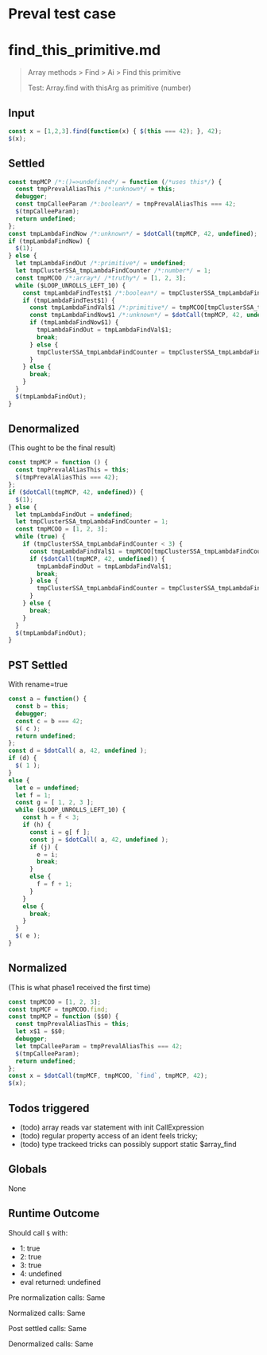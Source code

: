 # Preval test case

# find_this_primitive.md

> Array methods > Find > Ai > Find this primitive
>
> Test: Array.find with thisArg as primitive (number)

## Input

`````js filename=intro
const x = [1,2,3].find(function(x) { $(this === 42); }, 42);
$(x);
`````


## Settled


`````js filename=intro
const tmpMCP /*:()=>undefined*/ = function (/*uses this*/) {
  const tmpPrevalAliasThis /*:unknown*/ = this;
  debugger;
  const tmpCalleeParam /*:boolean*/ = tmpPrevalAliasThis === 42;
  $(tmpCalleeParam);
  return undefined;
};
const tmpLambdaFindNow /*:unknown*/ = $dotCall(tmpMCP, 42, undefined);
if (tmpLambdaFindNow) {
  $(1);
} else {
  let tmpLambdaFindOut /*:primitive*/ = undefined;
  let tmpClusterSSA_tmpLambdaFindCounter /*:number*/ = 1;
  const tmpMCOO /*:array*/ /*truthy*/ = [1, 2, 3];
  while ($LOOP_UNROLLS_LEFT_10) {
    const tmpLambdaFindTest$1 /*:boolean*/ = tmpClusterSSA_tmpLambdaFindCounter < 3;
    if (tmpLambdaFindTest$1) {
      const tmpLambdaFindVal$1 /*:primitive*/ = tmpMCOO[tmpClusterSSA_tmpLambdaFindCounter];
      const tmpLambdaFindNow$1 /*:unknown*/ = $dotCall(tmpMCP, 42, undefined);
      if (tmpLambdaFindNow$1) {
        tmpLambdaFindOut = tmpLambdaFindVal$1;
        break;
      } else {
        tmpClusterSSA_tmpLambdaFindCounter = tmpClusterSSA_tmpLambdaFindCounter + 1;
      }
    } else {
      break;
    }
  }
  $(tmpLambdaFindOut);
}
`````


## Denormalized
(This ought to be the final result)

`````js filename=intro
const tmpMCP = function () {
  const tmpPrevalAliasThis = this;
  $(tmpPrevalAliasThis === 42);
};
if ($dotCall(tmpMCP, 42, undefined)) {
  $(1);
} else {
  let tmpLambdaFindOut = undefined;
  let tmpClusterSSA_tmpLambdaFindCounter = 1;
  const tmpMCOO = [1, 2, 3];
  while (true) {
    if (tmpClusterSSA_tmpLambdaFindCounter < 3) {
      const tmpLambdaFindVal$1 = tmpMCOO[tmpClusterSSA_tmpLambdaFindCounter];
      if ($dotCall(tmpMCP, 42, undefined)) {
        tmpLambdaFindOut = tmpLambdaFindVal$1;
        break;
      } else {
        tmpClusterSSA_tmpLambdaFindCounter = tmpClusterSSA_tmpLambdaFindCounter + 1;
      }
    } else {
      break;
    }
  }
  $(tmpLambdaFindOut);
}
`````


## PST Settled
With rename=true

`````js filename=intro
const a = function() {
  const b = this;
  debugger;
  const c = b === 42;
  $( c );
  return undefined;
};
const d = $dotCall( a, 42, undefined );
if (d) {
  $( 1 );
}
else {
  let e = undefined;
  let f = 1;
  const g = [ 1, 2, 3 ];
  while ($LOOP_UNROLLS_LEFT_10) {
    const h = f < 3;
    if (h) {
      const i = g[ f ];
      const j = $dotCall( a, 42, undefined );
      if (j) {
        e = i;
        break;
      }
      else {
        f = f + 1;
      }
    }
    else {
      break;
    }
  }
  $( e );
}
`````


## Normalized
(This is what phase1 received the first time)

`````js filename=intro
const tmpMCOO = [1, 2, 3];
const tmpMCF = tmpMCOO.find;
const tmpMCP = function ($$0) {
  const tmpPrevalAliasThis = this;
  let x$1 = $$0;
  debugger;
  let tmpCalleeParam = tmpPrevalAliasThis === 42;
  $(tmpCalleeParam);
  return undefined;
};
const x = $dotCall(tmpMCF, tmpMCOO, `find`, tmpMCP, 42);
$(x);
`````


## Todos triggered


- (todo) array reads var statement with init CallExpression
- (todo) regular property access of an ident feels tricky;
- (todo) type trackeed tricks can possibly support static $array_find


## Globals


None


## Runtime Outcome


Should call `$` with:
 - 1: true
 - 2: true
 - 3: true
 - 4: undefined
 - eval returned: undefined

Pre normalization calls: Same

Normalized calls: Same

Post settled calls: Same

Denormalized calls: Same
